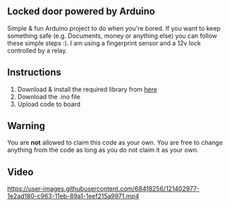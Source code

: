## Locked door powered by Arduino
Simple &amp; fun Arduino project to do when you're bored.
If you want to keep something safe (e.g. Documents, money or anything else) you can follow these simple steps :). I am using a fingerprint sensor and a 12v lock controlled by a relay.
## Instructions
1. Download & install the required library from [here](https://github.com/adafruit/Adafruit-Fingerprint-Sensor-Library)
2. Download the .ino file
3. Upload code to board
## Warning
You are **not** allowed to claim this code as your own. 
You are free to change anything from the code as long as you do not claim it as your own.
## Video

https://user-images.githubusercontent.com/68418256/121402977-1e2ad180-c963-11eb-89a1-1eef215a9971.mp4

